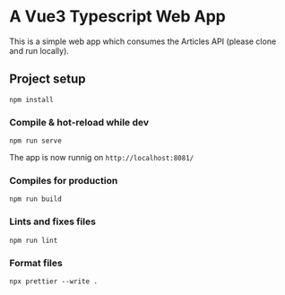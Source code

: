 # A Vue3 Typescript Web App

This is a simple web app which consumes the Articles API (please clone and run locally).

## Project setup

```
npm install
```

### Compile & hot-reload while dev

```
npm run serve
```

The app is now runnig on `http://localhost:8081/`

### Compiles for production

```
npm run build
```

### Lints and fixes files

```
npm run lint
```

### Format files

```
npx prettier --write .
```
